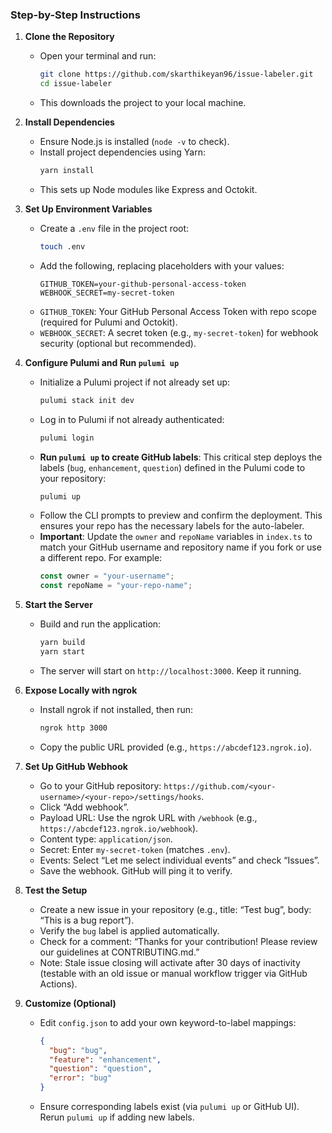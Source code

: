 ### Step-by-Step Instructions

1. **Clone the Repository**

   - Open your terminal and run:
     ```bash
     git clone https://github.com/skarthikeyan96/issue-labeler.git
     cd issue-labeler
     ```
   - This downloads the project to your local machine.

2. **Install Dependencies**

   - Ensure Node.js is installed (`node -v` to check).
   - Install project dependencies using Yarn:
     ```bash
     yarn install
     ```
   - This sets up Node modules like Express and Octokit.

3. **Set Up Environment Variables**

   - Create a `.env` file in the project root:
     ```bash
     touch .env
     ```
   - Add the following, replacing placeholders with your values:
     ```
     GITHUB_TOKEN=your-github-personal-access-token
     WEBHOOK_SECRET=my-secret-token
     ```
   - `GITHUB_TOKEN`: Your GitHub Personal Access Token with repo scope (required for Pulumi and Octokit).
   - `WEBHOOK_SECRET`: A secret token (e.g., `my-secret-token`) for webhook security (optional but recommended).

4. **Configure Pulumi and Run `pulumi up`**

   - Initialize a Pulumi project if not already set up:
     ```bash
     pulumi stack init dev
     ```
   - Log in to Pulumi if not already authenticated:
     ```bash
     pulumi login
     ```
   - **Run `pulumi up` to create GitHub labels**: This critical step deploys the labels (`bug`, `enhancement`, `question`) defined in the Pulumi code to your repository:
     ```bash
     pulumi up
     ```
   - Follow the CLI prompts to preview and confirm the deployment. This ensures your repo has the necessary labels for the auto-labeler.
   - **Important**: Update the `owner` and `repoName` variables in `index.ts` to match your GitHub username and repository name if you fork or use a different repo. For example:
     ```typescript
     const owner = "your-username";
     const repoName = "your-repo-name";
     ```

5. **Start the Server**

   - Build and run the application:
     ```bash
     yarn build
     yarn start
     ```
   - The server will start on `http://localhost:3000`. Keep it running.

6. **Expose Locally with ngrok**

   - Install ngrok if not installed, then run:
     ```bash
     ngrok http 3000
     ```
   - Copy the public URL provided (e.g., `https://abcdef123.ngrok.io`).

7. **Set Up GitHub Webhook**

   - Go to your GitHub repository: `https://github.com/<your-username>/<your-repo>/settings/hooks`.
   - Click “Add webhook”.
   - Payload URL: Use the ngrok URL with `/webhook` (e.g., `https://abcdef123.ngrok.io/webhook`).
   - Content type: `application/json`.
   - Secret: Enter `my-secret-token` (matches `.env`).
   - Events: Select “Let me select individual events” and check “Issues”.
   - Save the webhook. GitHub will ping it to verify.

8. **Test the Setup**

   - Create a new issue in your repository (e.g., title: “Test bug”, body: “This is a bug report”).
   - Verify the `bug` label is applied automatically.
   - Check for a comment: “Thanks for your contribution! Please review our guidelines at CONTRIBUTING.md.”
   - Note: Stale issue closing will activate after 30 days of inactivity (testable with an old issue or manual workflow trigger via GitHub Actions).

9. **Customize (Optional)**
   - Edit `config.json` to add your own keyword-to-label mappings:
     ```json
     {
       "bug": "bug",
       "feature": "enhancement",
       "question": "question",
       "error": "bug"
     }
     ```
   - Ensure corresponding labels exist (via `pulumi up` or GitHub UI). Rerun `pulumi up` if adding new labels.

```

```
